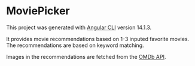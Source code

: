 # MoviePicker

This project was generated with [Angular CLI](https://github.com/angular/angular-cli) version 14.1.3.

It provides movie recommendations based on 1-3 inputed favorite movies. The recommendations are based on keyword matching. 

Images in the recommendations are fetched from the [OMDb API](https://www.omdbapi.com/).
